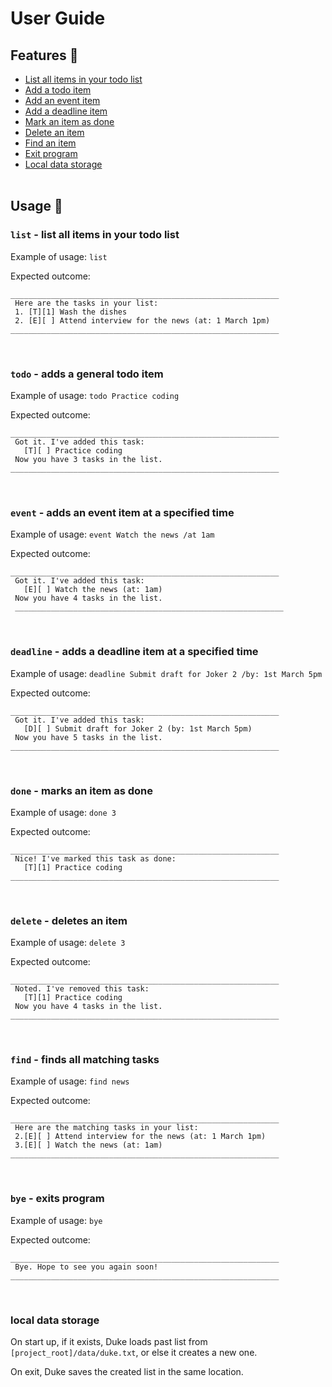 # User Guide 


## Features :notebook:
 
- [List all items in your todo list](#list---list-all-items-in-your-todo-list)
- [Add a todo item](#todo---adds-a-general-todo-item)
- [Add an event item](#event---adds-an-event-item-at-a-specified-time)
- [Add a deadline item](#deadline---adds-a-deadline-item-at-a-specified-time)
- [Mark an item as done](#done---marks-an-item-as-done)
- [Delete an item](#delete---deletes-an-item)
- [Find an item](#find---finds-all-matching-tasks)
- [Exit program](#bye---exits-program)
- [Local data storage](#local-data-storage)
 <br/><br/>
 
## Usage :memo:	
 
### `list` - list all items in your todo list

Example of usage: 
`list`

Expected outcome:
```
____________________________________________________________
 Here are the tasks in your list:
 1. [T][1] Wash the dishes
 2. [E][ ] Attend interview for the news (at: 1 March 1pm)
____________________________________________________________

```
<br/>
 
### `todo` - adds a general todo item
Example of usage: 
`todo Practice coding`

Expected outcome:
```
____________________________________________________________
 Got it. I've added this task: 
   [T][ ] Practice coding
 Now you have 3 tasks in the list.
____________________________________________________________
```
<br/>

### `event` - adds an event item at a specified time
Example of usage: 
`event Watch the news /at 1am`

Expected outcome:
```
____________________________________________________________
 Got it. I've added this task:
   [E][ ] Watch the news (at: 1am)
 Now you have 4 tasks in the list.
 ____________________________________________________________
```
<br/>
 
### `deadline` - adds a deadline item at a specified time
Example of usage: 
`deadline Submit draft for Joker 2 /by: 1st March 5pm`

Expected outcome:
```
____________________________________________________________
 Got it. I've added this task:
   [D][ ] Submit draft for Joker 2 (by: 1st March 5pm)
 Now you have 5 tasks in the list.
____________________________________________________________
```
<br/>
 
### `done` - marks an item as done
Example of usage: 
`done 3`

Expected outcome:
```
____________________________________________________________
 Nice! I've marked this task as done:
   [T][1] Practice coding
____________________________________________________________
```
<br/>
 
### `delete` - deletes an item
Example of usage: 
`delete 3`

Expected outcome:
```
____________________________________________________________
 Noted. I've removed this task: 
   [T][1] Practice coding
 Now you have 4 tasks in the list.
____________________________________________________________
```
<br/>
 
### `find` - finds all matching tasks
Example of usage: 
`find news`

Expected outcome:
```
____________________________________________________________
 Here are the matching tasks in your list:
 2.[E][ ] Attend interview for the news (at: 1 March 1pm)
 3.[E][ ] Watch the news (at: 1am)
____________________________________________________________
```
<br/>
 
### `bye` - exits program
Example of usage: 
`bye`

Expected outcome:
```
____________________________________________________________
 Bye. Hope to see you again soon!
____________________________________________________________
```
<br/>

### local data storage
On start up, if it exists, Duke loads past list from `[project_root]/data/duke.txt`, or else it creates a new one.

On exit, Duke saves the created list in the same location.

